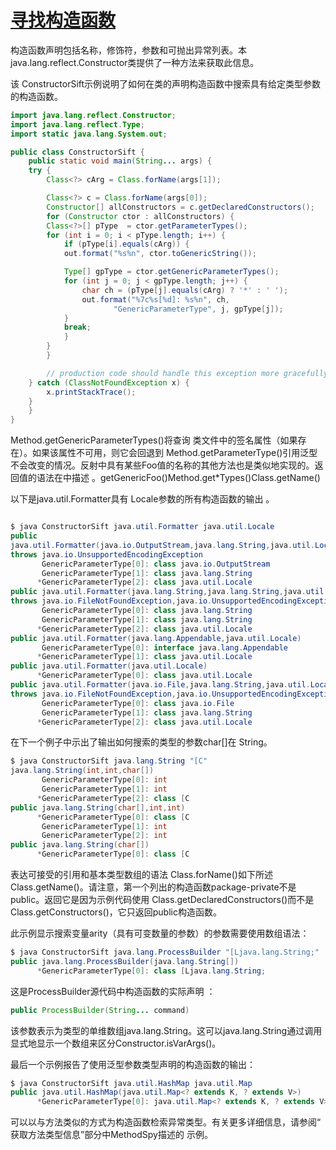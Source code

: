 #   [寻找构造函数](https://docs.oracle.com/javase/tutorial/reflect/member/ctorLocation.html)

构造函数声明包括名称，修饰符，参数和可抛出异常列表。本 java.lang.reflect.Constructor类提供了一种方法来获取此信息。

该 ConstructorSift示例说明了如何在类的声明构造函数中搜索具有给定类型参数的构造函数。

``` Java
import java.lang.reflect.Constructor;
import java.lang.reflect.Type;
import static java.lang.System.out;

public class ConstructorSift {
    public static void main(String... args) {
	try {
	    Class<?> cArg = Class.forName(args[1]);

	    Class<?> c = Class.forName(args[0]);
	    Constructor[] allConstructors = c.getDeclaredConstructors();
	    for (Constructor ctor : allConstructors) {
		Class<?>[] pType  = ctor.getParameterTypes();
		for (int i = 0; i < pType.length; i++) {
		    if (pType[i].equals(cArg)) {
			out.format("%s%n", ctor.toGenericString());

			Type[] gpType = ctor.getGenericParameterTypes();
			for (int j = 0; j < gpType.length; j++) {
			    char ch = (pType[j].equals(cArg) ? '*' : ' ');
			    out.format("%7c%s[%d]: %s%n", ch,
				       "GenericParameterType", j, gpType[j]);
			}
			break;
		    }
		}
	    }

        // production code should handle this exception more gracefully
	} catch (ClassNotFoundException x) {
	    x.printStackTrace();
	}
    }
}
```


Method.getGenericParameterTypes()将查询 类文件中的签名属性（如果存在）。如果该属性不可用，则它会回退到 Method.getParameterType()引用泛型不会改变的情况。反射中具有某些Foo值的名称的其他方法也是类似地实现的。返回值的语法在中描述 。getGenericFoo()Method.get*Types()Class.getName()

以下是java.util.Formatter具有 Locale参数的所有构造函数的输出 。
```Java

$ java ConstructorSift java.util.Formatter java.util.Locale
public
java.util.Formatter(java.io.OutputStream,java.lang.String,java.util.Locale)
throws java.io.UnsupportedEncodingException
       GenericParameterType[0]: class java.io.OutputStream
       GenericParameterType[1]: class java.lang.String
      *GenericParameterType[2]: class java.util.Locale
public java.util.Formatter(java.lang.String,java.lang.String,java.util.Locale)
throws java.io.FileNotFoundException,java.io.UnsupportedEncodingException
       GenericParameterType[0]: class java.lang.String
       GenericParameterType[1]: class java.lang.String
      *GenericParameterType[2]: class java.util.Locale
public java.util.Formatter(java.lang.Appendable,java.util.Locale)
       GenericParameterType[0]: interface java.lang.Appendable
      *GenericParameterType[1]: class java.util.Locale
public java.util.Formatter(java.util.Locale)
      *GenericParameterType[0]: class java.util.Locale
public java.util.Formatter(java.io.File,java.lang.String,java.util.Locale)
throws java.io.FileNotFoundException,java.io.UnsupportedEncodingException
       GenericParameterType[0]: class java.io.File
       GenericParameterType[1]: class java.lang.String
      *GenericParameterType[2]: class java.util.Locale
```

在下一个例子中示出了输出如何搜索的类型的参数char[]在 String。

```Java
$ java ConstructorSift java.lang.String "[C"
java.lang.String(int,int,char[])
       GenericParameterType[0]: int
       GenericParameterType[1]: int
      *GenericParameterType[2]: class [C
public java.lang.String(char[],int,int)
      *GenericParameterType[0]: class [C
       GenericParameterType[1]: int
       GenericParameterType[2]: int
public java.lang.String(char[])
      *GenericParameterType[0]: class [C
```

表达可接受的引用和基本类型数组的语法 Class.forName()如下所述 Class.getName()。请注意，第一个列出的构造函数package-private不是public。返回它是因为示例代码使用 Class.getDeclaredConstructors()而不是 Class.getConstructors()，它只返回public构造函数。

此示例显示搜索变量arity（具有可变数量的参数）的参数需要使用数组语法：
```Java
$ java ConstructorSift java.lang.ProcessBuilder "[Ljava.lang.String;"
public java.lang.ProcessBuilder(java.lang.String[])
      *GenericParameterType[0]: class [Ljava.lang.String;
```

这是ProcessBuilder源代码中构造函数的实际声明 ：
```Java
public ProcessBuilder(String... command)
```

该参数表示为类型的单维数组java.lang.String。这可以java.lang.String通过调用 显式地显示一个数组来区分Constructor.isVarArgs()。

最后一个示例报告了使用泛型参数类型声明的构造函数的输出：
```Java
$ java ConstructorSift java.util.HashMap java.util.Map
public java.util.HashMap(java.util.Map<? extends K, ? extends V>)
      *GenericParameterType[0]: java.util.Map<? extends K, ? extends V>
```

可以以与方法类似的方式为构造函数检索异常类型。有关更多详细信息，请参阅“ 获取方法类型信息”部分中MethodSpy描述的 示例。
